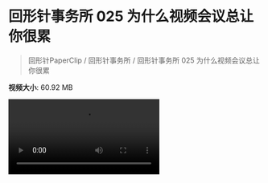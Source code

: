 # 回形针事务所 025 为什么视频会议总让你很累

> 回形针PaperClip / 回形针事务所 / 回形针事务所 025 为什么视频会议总让你很累

**视频大小**: 60.92 MB

<div class="video"><video src="https://file.hsyhx.top/archive/PaperClip/事务所/025.mp4" controls preload>🤔 您的浏览器不支持 video 标签</video></div>